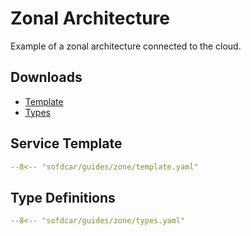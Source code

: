 # Zonal Architecture

Example of a zonal architecture connected to the cloud.

## Downloads

- [Template](template.yaml)
- [Types](types.yaml)

## Service Template

```yaml linenums="1"
--8<-- "sofdcar/guides/zone/template.yaml"
```

## Type Definitions

```yaml linenums="1"
--8<-- "sofdcar/guides/zone/types.yaml"
```
